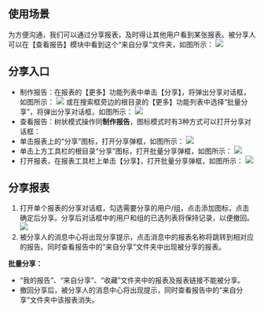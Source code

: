 ## 使用场景
为方便沟通，我们可以通过分享报表，及时得让其他用户看到某张报表。被分享人可以在【查看报告】模块中看到这个“来自分享”文件夹，如图所示：
![](https://main.qcloudimg.com/raw/6c50eb6c5ac7838ba364c098cdabbf37.png)

## 分享入口
- 制作报告：在报表的【更多】功能列表中单击【分享】，将弹出分享对话框，如图所示：
![](https://main.qcloudimg.com/raw/a246bd4f6d85ef3758b25ff50b603149.png)
或在搜索框旁边的根目录的【更多】功能列表中选择“批量分享”，将弹出分享对话框，如图所示：
![](https://main.qcloudimg.com/raw/fd23b3c4818dfe51d7f6eebe90d38c9c.png)
- 查看报告：树状模式操作同**制作报告**，图标模式时有3种方式可以打开分享对话框：
 - 单击报表上的“分享”图标，打开分享弹框，如图所示：
![](https://main.qcloudimg.com/raw/1fe1be7ed42119dcbca51e43b499d67b.png)
 - 单击上方工具栏的根目录“分享”图标，打开批量分享弹框，如图所示：
![](https://main.qcloudimg.com/raw/26995960531fafb9a84fdab204c2567f.png)
 - 打开报表，在报表工具栏上单击【分享】，打开批量分享弹框，如图所示：
![](https://main.qcloudimg.com/raw/6f8bf03a5885c506448e4278a4051335.png)

## 分享报表
1. 打开单个报表的分享对话框，勾选需要分享的用户/组，点击添加图标，点击确定后分享。分享后对话框中的用户和组的已选列表将保持记录，以便撤回。
![](https://main.qcloudimg.com/raw/48a3f1197c987cb54aa158f5e9d9e81b.png)
2. 被分享人的消息中心将出现分享提示，点击消息中的报表名称将跳转到相对应的报告。同时查看报告中的“来自分享”文件夹中出现被分享的报表。

**批量分享：**

- “我的报告”、“来自分享”、“收藏”文件夹中的报表及报表链接不能被分享。
- 撤回分享后，被分享人的消息中心将出现提示，同时查看报告中的“来自分享”文件夹中该报表消失。
